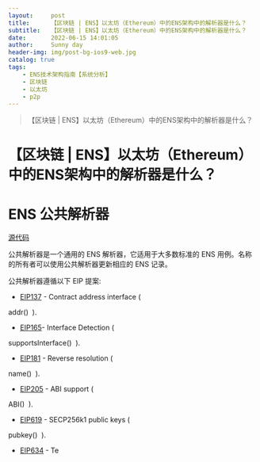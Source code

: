 ```yaml
---
layout:     post
title:      【区块链 | ENS】以太坊（Ethereum）中的ENS架构中的解析器是什么？
subtitle:   【区块链 | ENS】以太坊（Ethereum）中的ENS架构中的解析器是什么？
date:       2022-06-15 14:01:05
author:     Sunny day
header-img: img/post-bg-ios9-web.jpg
catalog: true
tags:
    - ENS技术架构指南【系统分析】
    - 区块链
    - 以太坊
    - p2p
---
```


>【区块链 | ENS】以太坊（Ethereum）中的ENS架构中的解析器是什么？

# 【区块链 | ENS】以太坊（Ethereum）中的ENS架构中的解析器是什么？


# ENS 公共解析器

[源代码](https://github.com/ensdomains/resolvers/blob/master/contracts/PublicResolver.sol "源代码")

公共解析器是一个通用的 ENS 解析器，它适用于大多数标准的 ENS 用例。名称的所有者可以使用公共解析器更新相应的 ENS 记录。

公共解析器遵循以下 EIP 提案:

* [EIP137](https://eips.ethereum.org/EIPS/eip-137 "EIP137") - Contract address interface ( 

addr()
 ).
* [EIP165](https://eips.ethereum.org/EIPS/eip-165 "EIP165")- Interface Detection ( 

supportsInterface()
 ).
* [EIP181](https://eips.ethereum.org/EIPS/eip-181 "EIP181") - Reverse resolution ( 

name()
 ).
* [EIP205](https://eips.ethereum.org/EIPS/eip-205 "EIP205") - ABI support ( 

ABI()
 ).
* [EIP619](https://github.com/ethereum/EIPs/pull/619 "EIP619") - SECP256k1 public keys ( 

pubkey()
 ).
* [EIP634](https://eips.ethereum.org/EIPS/eip-634 "EIP634") - Te

